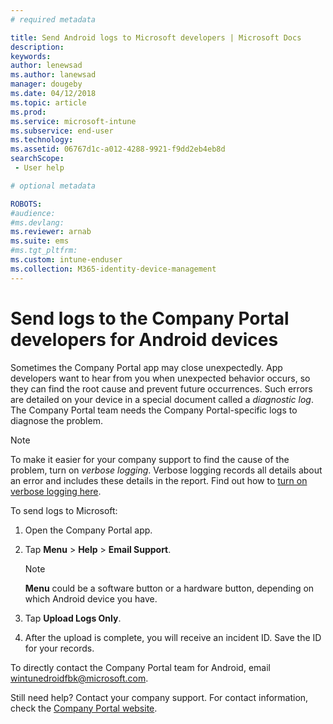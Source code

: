 ```yaml
---
# required metadata

title: Send Android logs to Microsoft developers | Microsoft Docs
description:
keywords:
author: lenewsad
ms.author: lanewsad
manager: dougeby
ms.date: 04/12/2018
ms.topic: article
ms.prod:
ms.service: microsoft-intune
ms.subservice: end-user
ms.technology:
ms.assetid: 06767d1c-a012-4288-9921-f9dd2eb4eb8d
searchScope:
 - User help

# optional metadata

ROBOTS:  
#audience:
#ms.devlang:
ms.reviewer: arnab
ms.suite: ems
#ms.tgt_pltfrm:
ms.custom: intune-enduser
ms.collection: M365-identity-device-management
---
```


# Send logs to the Company Portal developers for Android devices

Sometimes the Company Portal app may close unexpectedly. App developers want to hear from you when unexpected behavior occurs, so they can find the root cause and prevent future occurrences. Such errors are detailed on your device in a special document called a _diagnostic log_. The Company Portal team needs the Company Portal-specific logs to diagnose the problem.

> [!Note]
> To make it easier for your company support to find the cause of the problem, turn on _verbose logging_. Verbose logging records all details about an error and includes these details in the report. Find out how to [turn on verbose logging here](use-verbose-logging-to-help-your-it-administrator-fix-device-issues-android.md). 

To send logs to Microsoft:

1. Open the Company Portal app.

2. Tap **Menu** > **Help** > **Email Support**.

    > [!NOTE]
    > **Menu** could be a software button or a hardware button, depending on which Android device you have.

3. Tap **Upload Logs Only**.

4. After the upload is complete, you will receive an incident ID. Save the ID for your records.

To directly contact the Company Portal team for Android, email <a href="mailto:wintunedroidfbk@microsoft.com?subject=Send logs to Microsoft&body=Describe the issue you are having.">wintunedroidfbk@microsoft.com</a>. 

Still need help? Contact your company support. For contact information, check the [Company Portal website](https://go.microsoft.com/fwlink/?linkid=2010980).
